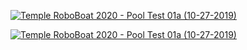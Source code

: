 [![Temple RoboBoat 2020 - Pool Test 01a (10-27-2019)](http://img.youtube.com/vi/3CQom3ANsao/0.jpg)](http://www.youtube.com/watch?v=3CQom3ANsao "Temple RoboBoat 2020 - Pool Test 01a (10-27-2019)")


[![Temple RoboBoat 2020 - Pool Test 01a (10-27-2019)](http://img.youtube.com/vi/3CQom3ANsao/0.jpg)](http://www.youtube.com/watch?v=3CQom3ANsao)
